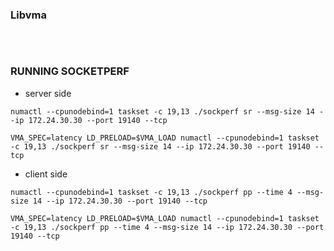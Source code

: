 ### Libvma

```
```





<br>


### RUNNING SOCKETPERF

- server side
```
numactl --cpunodebind=1 taskset -c 19,13 ./sockperf sr --msg-size 14 --ip 172.24.30.30 --port 19140 --tcp

VMA_SPEC=latency LD_PRELOAD=$VMA_LOAD numactl --cpunodebind=1 taskset -c 19,13 ./sockperf sr --msg-size 14 --ip 172.24.30.30 --port 19140 --tcp
```

- client side

```
numactl --cpunodebind=1 taskset -c 19,13 ./sockperf pp --time 4 --msg-size 14 --ip 172.24.30.30 --port 19140 --tcp

VMA_SPEC=latency LD_PRELOAD=$VMA_LOAD numactl --cpunodebind=1 taskset -c 19,13 ./sockperf pp --time 4 --msg-size 14 --ip 172.24.30.30 --port 19140 --tcp
```
